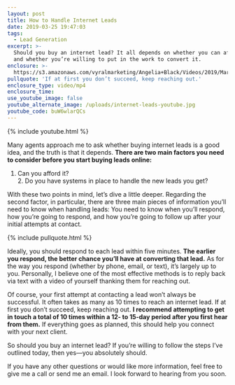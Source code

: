 ```yaml
---
layout: post
title: How to Handle Internet Leads
date: 2019-03-25 19:47:03
tags:
  - Lead Generation
excerpt: >-
  Should you buy an internet lead? It all depends on whether you can afford it,
  and whether you’re willing to put in the work to convert it.
enclosure: >-
  https://s3.amazonaws.com/vyralmarketing/Angelia+Black/Videos/2019/March/Sellstate+Premier-+How+to+Handle+Internet+Leads.mp4
pullquote: 'If at first you don’t succeed, keep reaching out.'
enclosure_type: video/mp4
enclosure_time:
use_youtube_image: false
youtube_alternate_image: /uploads/internet-leads-youtube.jpg
youtube_code: buW6wlarQCs
---
```


{% include youtube.html %}

Many agents approach me to ask whether buying internet leads is a good idea, and the truth is that it depends. **There are two main factors you need to consider before you start buying leads online:**

1. Can you afford it?<br>2. Do you have systems in place to handle the new leads you get?

With these two points in mind, let’s dive a little deeper. Regarding the second factor, in particular, there are three main pieces of information you’ll need to know when handling leads: You need to know when you’ll respond, how you’re going to respond, and how you’re going to follow up after your initial attempts at contact.

{% include pullquote.html %}

Ideally, you should respond to each lead within five minutes. **The earlier you respond, the better chance you’ll have at converting that lead.** As for the way you respond (whether by phone, email, or text), it’s largely up to you. Personally, I believe one of the most effective methods is to reply back via text with a video of yourself thanking them for reaching out.&nbsp;

Of course, your first attempt at contacting a lead won’t always be successful. It often takes as many as 10 times to reach an internet lead. If at first you don’t succeed, keep reaching out. **I recommend attempting to get in touch a total of 10 times within a 12- to 15-day period after you first hear from them.** If everything goes as planned, this should help you connect with your next client.&nbsp;

So should you buy an internet lead? If you’re willing to follow the steps I’ve outlined today, then yes—you absolutely should.

If you have any other questions or would like more information, feel free to give me a call or send me an email. I look forward to hearing from you soon.